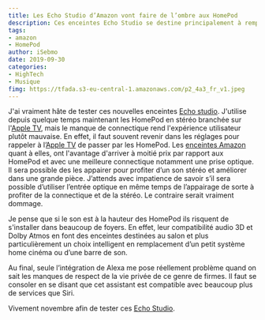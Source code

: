 ```yaml
---
title: Les Echo Studio d’Amazon vont faire de l’ombre aux HomePod
description: Ces enceintes Echo Studio se destine principalement à remplacer un petit home cinéma dans nos salons mais ils risque de faire de l’ombre aux HomePod et je vous dis pourquoi. 
tags: 
- amazon
- HomePod
author: iSebmo
date: 2019-09-30
categories:
- HighTech
- Musique
fimg: https://tfada.s3-eu-central-1.amazonaws.com/p2_4a3_fr_v1.jpeg
---
```

J'ai vraiment hâte de tester ces nouvelles enceintes [Echo studio](https://www.amazon.fr/amazon-echo-studio-enceinte-connectee-avec-audio-haute-fidelite-et-alexa/dp/B07NQDHC7S/ref=as_li_ss_tl?__mk_fr_FR=%C3%85M%C3%85%C5%BD%C3%95%C3%91&keywords=echo+studio&qid=1569824736&s=gateway&sr=8-1&linkCode=ll1&tag=tfadafr04-21&linkId=92a293aac49cb62579d214459288547f&language=fr_FR). J'utilise depuis quelque temps maintenant les HomePod en stéréo branchée sur l'[Apple TV](https://amzn.to/2ow37FZ), mais le manque de connectique rend l'expérience utilisateur plutôt mauvaise. En effet, il faut souvent revenir dans les réglages pour rappeler à l’[Apple TV](https://amzn.to/2ow37FZ) de passer par les HomePod.
Les [enceintes Amazon](https://www.amazon.fr/amazon-echo-studio-enceinte-connectee-avec-audio-haute-fidelite-et-alexa/dp/B07NQDHC7S/ref=as_li_ss_tl?__mk_fr_FR=%C3%85M%C3%85%C5%BD%C3%95%C3%91&keywords=echo+studio&qid=1569824736&s=gateway&sr=8-1&linkCode=ll1&tag=tfadafr04-21&linkId=92a293aac49cb62579d214459288547f&language=fr_FR) quant à elles, ont l'avantage d'arriver à moitié prix par rapport aux HomePod et avec une meilleure connectique notamment une prise optique. Il sera possible des les appairer pour profiter d’un son stéréo et améliorer dans une grande pièce. J’attends avec impatience de savoir s’il sera possible d’utiliser l’entrée optique en même temps de l’appairage de sorte à profiter de la connectique et de la stéréo. Le contraire serait vraiment dommage. 

Je pense que si le son est à la hauteur des HomePod ils risquent de s'installer dans beaucoup de foyers. En effet, leur compatibilité audio 3D et Dolby Atmos en font des enceintes destinées au salon et plus particulièrement un choix intelligent en remplacement d’un petit système home cinéma ou d’une barre de son.

Au final, seule l’intégration de Alexa me pose réellement problème quand on sait les manques de respect de la vie privée de ce genre de firmes. 
Il faut se consoler en se disant que cet assistant est compatible avec beaucoup plus de services que Siri.

Vivement novembre afin de tester ces [Echo Studio](https://www.amazon.fr/amazon-echo-studio-enceinte-connectee-avec-audio-haute-fidelite-et-alexa/dp/B07NQDHC7S/ref=as_li_ss_tl?__mk_fr_FR=%C3%85M%C3%85%C5%BD%C3%95%C3%91&keywords=echo+studio&qid=1569824736&s=gateway&sr=8-1&linkCode=ll1&tag=tfadafr04-21&linkId=92a293aac49cb62579d214459288547f&language=fr_FR).  